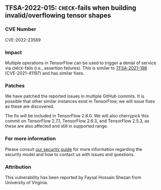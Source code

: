 ## TFSA-2022-015: `CHECK`-fails when building invalid/overflowing tensor shapes

### CVE Number
CVE-2022-23569

### Impact
Multiple operations in TensorFlow can be used to trigger a denial of service via `CHECK`-fails (i.e., assertion failures). This is similar to [TFSA-2021-198](https://github.com/galeone/tensorflow/blob/master/tensorflow/security/advisory/tfsa-2021-198.md) (CVE-2021-41197) and has similar fixes.

### Patches
We have patched the reported issues in multiple GitHub commits. It is possible that other similar instances exist in TensorFlow, we will issue fixes as these are discovered.

The fix will be included in TensorFlow 2.8.0. We will also cherrypick this commit on TensorFlow 2.7.1, TensorFlow 2.6.3, and TensorFlow 2.5.3, as these are also affected and still in supported range.

### For more information
Please consult [our security guide](https://github.com/galeone/tensorflow/blob/master/SECURITY.md) for more information regarding the security model and how to contact us with issues and questions.

### Attribution
This vulnerability has been reported by Faysal Hossain Shezan from University of Virginia.
